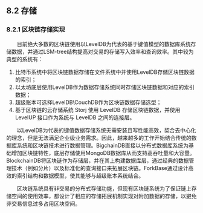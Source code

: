 ## 8.2 存储
### 8.2.1 区块链存储实现
&emsp;&emsp;目前绝大多数的区块链使用以LevelDB为代表的基于键值模型的数据库系统存储数据，并通过LSM-tree结构提高对交易的存储写入效率和查询效率。其中较为典型的系统有：

1. 比特币系统中将区块链数据存储在文件系统中并使用LevelDB存储区块链数据的索引；
2. 以太坊底层使用LevelDB作为数据存储系统同时存储区块链数据和对应的索引数据；
3. 超级账本可选择LevelDB\CouchDB作为区块链数据存储选型；
4. 基于区块链的云存储系统 Storj 使用 LevelDB 存储区块链数据，并使用 LevelUP 接口作为系统与 LevelDB 之间的连接层。

&emsp;&emsp;以LevelDB为代表的键值数据存储系统无需安装且写性能高效，契合去中心化的理念，但是无法满足企业级业务需求。因此，越来越多的工作开始结合传统的数据库系统和区块链技术进行数据管理。BigchainDB直接以分布式数据库系统为基础增加区块链特性，底层存储使用MongoDB数据库从而支持高吞吐量和大容量。BlockchainDB将区块链作为存储层，并在其上构建数据库层，通过经典的数据管理技术（例如分片）以及标准化的查询接口来拓展区块链。ForkBase通过设计高效的索引结构和数据模型，使其能够与超级账本系统结合。

&emsp;&emsp;区块链系统具有非交易的分布式存储功能，但现有区块链系统为了保证链上存储空间的使用效率，都设计了相应的存储拓展机制实现对附加数据的存储，以避免非交易信息过多占用区块空间。